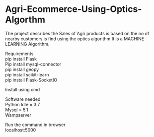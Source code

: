 # Agri-Ecommerce-Using-Optics-Algorthm
The project describes the Sales of Agri products is based on the no of nearby customers is find using the optics algorithm.It is a MACHINE LEARNING Algorithm.


Requirements<br>
pip install Flask<br>
Pip install mysql-connector<br>
pip install geopy<br>
pip install scikit-learn<br>
pip install Flask-SocketIO<br>

Install using cmd<br>

Software needed<br>
Python Idle = 3.7<br>
Mysql = 5.1<br>
Wampserver <br>

Run the command in browser<br>
localhost:5000<br>
